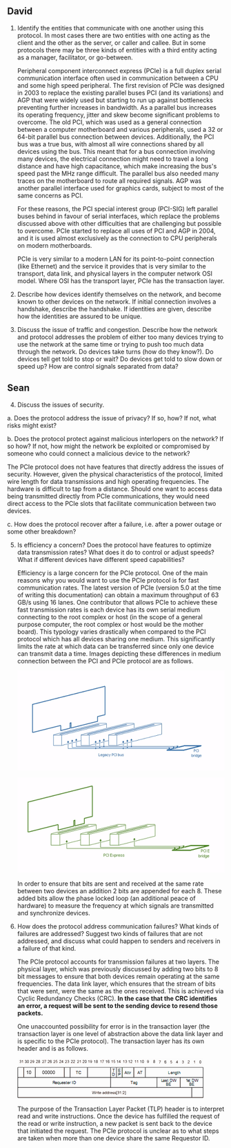 ## David

1. Identify the entities that communicate with one another using this protocol.
   In most cases there are two entities with one acting as the client and the
   other as the server, or caller and callee. But in some protocols there may be
   three kinds of entities with a third entity acting as a manager, facilitator,
   or go-between.

   Peripheral component interconnect express (PCIe) is a full duplex serial
   communication interface often used in communication between a CPU and some
   high speed peripheral. The first revision of PCIe was designed in 2003 to
   replace the existing parallel buses PCI (and its variations) and AGP that
   were widely used but starting to run up against bottlenecks preventing
   further increases in bandwidth. As a parallel bus increases its operating
   frequency, jitter and skew become significant problems to overcome. The old
   PCI, which was used as a general connection between a computer motherboard
   and various peripherals, used a 32 or 64-bit parallel bus connection between
   devices. Additionally, the PCI bus was a true bus, with almost all wire
   connections shared by all devices using the bus. This meant that for a bus
   connection involving many devices, the electrical connection might need to
   travel a long distance and have high capacitance, which make increasing the
   bus's speed past the MHz range difficult. The parallel bus also needed many
   traces on the motherboard to route all required signals. AGP was another
   parallel interface used for graphics cards, subject to most of the same
   concerns as PCI.

   For these reasons, the PCI special interest group (PCI-SIG) left parallel
   buses behind in favour of serial interfaces, which replace the problems
   discussed above with other difficulties that are challenging but possible to
   overcome. PCIe started to replace all uses of PCI and AGP in 2004, and it is
   used almost exclusively as the connection to CPU peripherals on modern
   motherboards.

   PCIe is very similar to a modern LAN for its point-to-point connection (like
   Ethernet) and the service it provides that is very similar to the transport,
   data link, and physical layers in the computer network OSI model. Where OSI
   has the transport layer, PCIe has the transaction layer.

2. Describe how devices identify themselves on the network, and become known to
   other devices on the network. If initial connection involves a handshake,
   describe the handshake. If identities are given, describe how the identities
   are assured to be unique.

3. Discuss the issue of traffic and congestion. Describe how the network and
   protocol addresses the problem of either too many devices trying to use the
   network at the same time or trying to push too much data through the network.
   Do devices take turns (how do they know?). Do devices tell get told to stop
   or wait? Do devices get told to slow down or speed up? How are control
   signals separated from data?

## Sean
4. Discuss the issues of security.

a. Does the protocol address the issue of privacy? If so, how? If not, what
   risks might exist?
   
b. Does the protocol protect against malicious interlopers on the network? If
   so how? If not, how might the network be exploited or compromised by someone
   who could connect a malicious device to the network?

   The PCIe protocol does not have features that directly address the issues of
   security. However, given the physical characteristics of the protocol,
   limited wire length for data transmissions and high operating frequencies.
   The hardware is difficult to tap from a distance. Should one want to access
   data being transmitted directly from PCIe communications, they would need
   direct access to the PCIe slots that facilitate communication between two
   devices.

c. How does the protocol recover after a failure, i.e. after a power outage or
   some other breakdown?

5. Is efficiency a concern? Does the protocol have features to optimize data
   transmission rates? What does it do to control or adjust speeds? What if
   different devices have different speed capabilities?

   Efficiency is a large concern for the PCIe protocol. One of the main reasons
   why you would want to use the PCIe protocol is for fast communication rates.
   The latest version of PCIe (version 5.0 at the time of writing this
   documentation) can obtain a maximum throughput of 63 GB/s using 16 lanes. One
   contributor that allows PCIe to achieve these fast transmission rates is each
   device has its own serial medium connecting to the root complex or host (in
   the scope of a general purpose computer, the root complex or host would be
   the mother board). This typology varies drastically when compared to the PCI
   protocol which has all devices sharing one medium. This significantly limits
   the rate at which data can be transferred since only one device can
   transmit data a time. Images depicting these differences in medium connection
   between the PCI and PCIe protocol are as follows.

   ![Legacy Medium Configuration](./ImageAssets/PCILegacyMediumConnection.PNG)

   ![Express Medium Configuration](./ImageAssets/PCIExpressMediumConnection.PNG)

   In order to ensure that bits are sent and received at the same rate between
   two devices an addition 2 bits are appended for each 8. These added bits
   allow the phase locked loop (an additional peace of hardware) to measure the
   frequency at which signals are transmitted and synchronize devices.

6. How does the protocol address communication failures? What kinds of failures
   are addressed? Suggest two kinds of failures that are not addressed, and
   discuss what could happen to senders and receivers in a failure of that kind.

   The PCIe protocol accounts for transmission failures at two layers. The
   physical layer, which was previously discussed by adding two bits to 8 bit
   messages to ensure that both devices remain operating at the same
   frequencies. The data link layer, which ensures that the stream of bits that
   were sent, were the same as the ones received. This is achieved via Cyclic
   Redundancy Checks (CRC). **In the case that the CRC identifies an error, a
   request will be sent to the sending device to resend those packets.**

   One unaccounted possibility for error is in the transaction layer (the
   transaction layer is one level of abstraction above the data link layer and
   is specific to the PCIe protocol). The transaction layer has its own header
   and is as follows.

   ![PCIe TLP header](./ImageAssets/PCIE_TLP_memory_write.gif)

   The purpose of the Transaction Layer Packet (TLP) header is to interpret read
   and write instructions. Once the device has fulfilled the request of the read
   or write instruction, a new packet is sent back to the device that initiated
   the request. The PCIe protocol is unclear as to what steps are taken when
   more than one device share the same Requestor ID.

